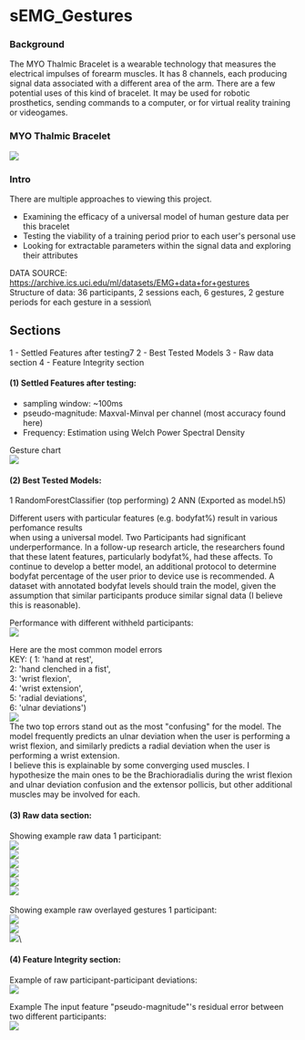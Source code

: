 # sEMG_Gestures
### Background
The MYO Thalmic Bracelet is a wearable technology that measures the electrical impulses of forearm muscles. It has 8 channels, each producing signal data associated with a different area of the arm. There are a few potential uses of this kind of bracelet. It may be used for robotic prosthetics, sending commands to a computer, or for virtual reality training or videogames.

### MYO Thalmic Bracelet
![](imgs/bracelet.png)

### Intro

There are multiple approaches to viewing this project.

- Examining the efficacy of a universal model of human gesture data per this bracelet
- Testing the viability of a training period prior to each user's personal use
- Looking for extractable parameters within the signal data and exploring their attributes

DATA SOURCE: https://archive.ics.uci.edu/ml/datasets/EMG+data+for+gestures \
Structure of data: 36 participants, 2 sessions each, 6 gestures, 2 gesture periods for each gesture in a session\

## Sections
1 - Settled Features after testing7
2 - Best Tested Models
3 - Raw data section
4 - Feature Integrity section

#### (1) Settled Features after testing:
- sampling window: ~100ms
- pseudo-magnitude: Maxval-Minval per channel (most accuracy found here)
- Frequency: Estimation using Welch Power Spectral Density

Gesture chart\
![](imgs/revised_hand_chart.png)

#### (2) Best Tested Models:
1 RandomForestClassifier (top performing)
2 ANN (Exported as model.h5)

Different users with particular features (e.g. bodyfat%) result in various perfomance results\
when using a universal model. Two Participants had significant underperformance. In a follow-up research article, the researchers found that these latent features, particularly bodyfat%, had these affects. To continue to develop a better model, an additional protocol to determine bodyfat percentage of the user prior to device use is recommended. A dataset with annotated bodyfat levels should train the model, given the assumption that similar participants produce similar signal data (I believe this is reasonable).



Performance with different withheld participants:\
![](imgs/withheldpartperf.png)

Here are the most common model errors\
KEY: ( 1: 'hand at rest',\
 2: 'hand clenched in a fist',\
 3: 'wrist flexion',\
 4: 'wrist extension',\
 5: 'radial deviations',\
 6: 'ulnar deviations')\
![](imgs/commonerrors.png)  
     The two top errors stand out as the most "confusing" for the model. The model frequently predicts an ulnar deviation when the user is performing a wrist flexion, and similarly predicts a radial deviation when the user is performing a wrist extension.  
     I believe this is explainable by some converging used muscles. I hypothesize the main ones to be the Brachioradialis during the wrist flexion and ulnar deviation confusion and the extensor pollicis, but other additional muscles may be involved for each.
  


#### (3) Raw data section:
Showing example raw data 1 participant:\
![](imgs/rd1p.png)\
![](imgs/ud1p.png)\
![](imgs/we1p.png)\
![](imgs/wf1p.png)\
![](imgs/hcif1p.png)\
![](imgs/har1p.png)\
\
Showing example raw overlayed gestures 1 participant:\
![](imgs/rdev+udev1p.png)\
![](imgs/har+we1p.png)\
![](imgs/fist+wf1p.png)\

#### (4) Feature Integrity section:

Example of raw participant-participant deviations:\
![](imgs/rawhand2p.png)

Example The input feature "pseudo-magnitude"'s residual error between two different participants:\
![](imgs/magres2p.png)
